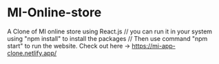 # MI-Online-store
A Clone of MI online store using React.js //
you can run it in your system using "npm install" to install the packages //
Then use command "npm start" to run the website.
Check out here -> https://mi-app-clone.netlify.app/
